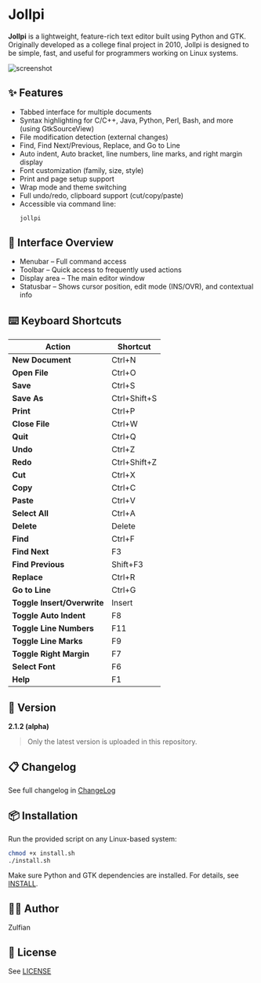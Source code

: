 # Jollpi

**Jollpi** is a lightweight, feature-rich text editor built using Python and GTK. Originally developed as a college final project in 2010, Jollpi is designed to be simple, fast, and useful for programmers working on Linux systems.

![screenshot](screenshot.png)

## ✨ Features

- Tabbed interface for multiple documents
- Syntax highlighting for C/C++, Java, Python, Perl, Bash, and more (using GtkSourceView)
- File modification detection (external changes)
- Find, Find Next/Previous, Replace, and Go to Line
- Auto indent, Auto bracket, line numbers, line marks, and right margin display
- Font customization (family, size, style)
- Print and page setup support
- Wrap mode and theme switching
- Full undo/redo, clipboard support (cut/copy/paste)
- Accessible via command line:  
  ```bash
  jollpi
  ```

## 🧭 Interface Overview
- Menubar – Full command access
- Toolbar – Quick access to frequently used actions
- Display area – The main editor window
- Statusbar – Shows cursor position, edit mode (INS/OVR), and contextual info

## ⌨️ Keyboard Shortcuts

| Action                 | Shortcut           |
|------------------------|--------------------|
| **New Document**       | Ctrl+N             |
| **Open File**          | Ctrl+O             |
| **Save**               | Ctrl+S             |
| **Save As**            | Ctrl+Shift+S       |
| **Print**              | Ctrl+P             |
| **Close File**         | Ctrl+W             |
| **Quit**               | Ctrl+Q             |
| **Undo**               | Ctrl+Z             |
| **Redo**               | Ctrl+Shift+Z       |
| **Cut**                | Ctrl+X             |
| **Copy**               | Ctrl+C             |
| **Paste**              | Ctrl+V             |
| **Select All**         | Ctrl+A             |
| **Delete**             | Delete             |
| **Find**               | Ctrl+F             |
| **Find Next**          | F3                 |
| **Find Previous**      | Shift+F3           |
| **Replace**            | Ctrl+R             |
| **Go to Line**         | Ctrl+G             |
| **Toggle Insert/Overwrite** | Insert        |
| **Toggle Auto Indent** | F8                 |
| **Toggle Line Numbers**| F11                |
| **Toggle Line Marks**  | F9                 |
| **Toggle Right Margin**| F7                 |
| **Select Font**        | F6                 |
| **Help**               | F1                 |

## 🚀 Version
**2.1.2 (alpha)**

> Only the latest version is uploaded in this repository.

## 📋 Changelog
See full changelog in [ChangeLog](ChangeLog)

## 📦 Installation

Run the provided script on any Linux-based system:

```bash
chmod +x install.sh
./install.sh
```

Make sure Python and GTK dependencies are installed. For details, see [INSTALL](INSTALL).

## 👨‍💻 Author

Zulfian

## 📄 License
See [LICENSE](LICENSE)
